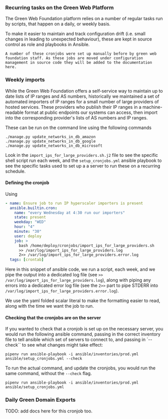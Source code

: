 ### Recurring tasks on the Green Web Platform

The Green Web Foundation platform relies on a number of regular tasks run by scripts, that happen on a daily, or weekly basis.

To make it easier to maintain and track configuration drift (i.e. small changes in leading to unexpected behaviour), these are kept in source control as role and playbooks in Ansible.


```{admonition} Draft
A number of these cronjobs were set up manually before by green web foundation staff. As these jobs are moved under configuration management in source code they will be added to the documentation here.
```

### Weekly imports

While the Green Web Foundation offers a self-service way to maintain up to date lists of IP ranges and AS numbers, historically we maintained a set of automated importers of IP ranges for a small number of large providers of hosted services. These providers who publish their IP ranges in a machine-readable format at public endpoints our systems can access, then import into the corresponding provider's lists of AS numbers and IP ranges. 

These can be run on the command line using the following commands

```
./manage.py update_networks_in_db_amazon
./manage.py update_networks_in_db_google
./manage.py update_networks_in_db_microsoft
```

Look in the `import_ips_for_large_providers.sh.j2` file to see the specific shell script run each week, and the `setup_cronjobs.yml` ansible playbook to see the specific tasks used to set up a a server to run these on a recurring schedule.

#### Defining the cronjob

Using 

```yaml
- name: Ensure job to run IP hyperscaler importers is present
  ansible.builtin.cron:
    name: "every Wednesday at 4:30 run our importers"
    state: present
    weekday: "WED"
    hour: "4"
    minute: "30"
    user: deploy
    job: >
      bash /home/deploy/cronjobs/import_ips_for_large_providers.sh 
      >> /var/log/import_ips_for_large_providers.log 
      2>> /var/log/import_ips_for_large_providers.error.log
  tags: [crontab]
```

Here in this snippet of ansible code, we run a script, each week, and we pipe the output into a dedicated log file (see `>> /var/log/import_ips_for_large_providers.log`), along with piping any errors into a dedicated error log file (see the `2>>` part to pipe STDERR into `/var/log/import_ips_for_large_providers.error.log`).

We use the yaml folded scalar literal to make the formatting easier to read, along with the time we want the job to run.

#### Checking that the cronjobs are on the server

If you wanted to check that a cronjob is set up on the necessary server, you would run the following ansible command, passing in the correct inventory file to tell ansible which set of servers to connect to, and passing in `--check`` to see what changes might take effect:

```
pipenv run ansible-playbook -i ansible/inventories/prod.yml ansible/setup_cronjobs.yml --check
```

To run the actual command, and update the cronjobs, you would run the same command, without the `--check` flag.

```
pipenv run ansible-playbook -i ansible/inventories/prod.yml ansible/setup_cronjobs.yml
```

### Daily Green Domain Exports

TODO: add docs here for this cronjob too.

